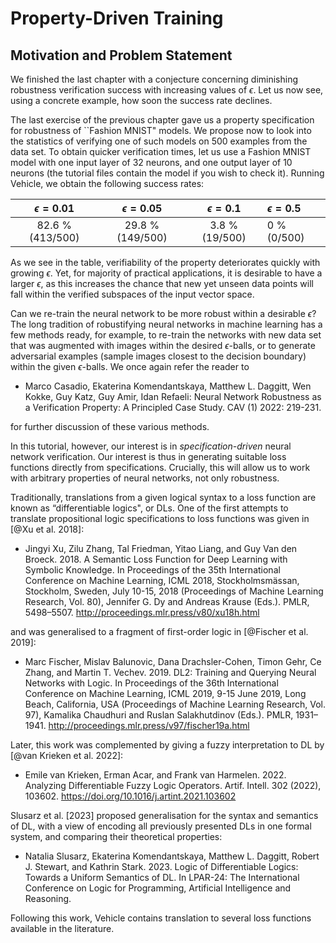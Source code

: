 # Property-Driven Training

## Motivation and Problem Statement

We finished the last chapter with a conjecture concerning
diminishing robustness verification success with increasing values of $\epsilon$.
Let us now see, using a concrete example, how soon the success rate declines.

The last exercise of the previous chapter gave us a property specification
for robustness of ``Fashion MNIST" models. We propose now to look into the statistics of verifying one of such models on 500 examples from the data set. To obtain quicker verification times, let us use a Fashion MNIST model with one input layer of $32$ neurons, and one output layer of $10$ neurons (the tutorial files contain the model if you wish to check it). Running Vehicle, we obtain the following success rates:

 $\epsilon = 0.01$ |    $\epsilon = 0.05$      |  $\epsilon = 0.1$   |   $\epsilon = 0.5$
:-----------------:|:-------------------------:|:-------------------:|:------------------
82.6 %   (413/500) | 29.8 % (149/500)          |  3.8 %  (19/500)    | 0 % (0/500)

As we see in the table, verifiability of the property deteriorates quickly with growing
$\epsilon$. Yet, for majority of practical applications, it is desirable to have a larger $\epsilon$,
as this increases the chance that new yet unseen data points will fall within the verified
subspaces of the input vector space.

Can we re-train the neural network to be more robust within a desirable $\epsilon$?
The long tradition of robustifying neural networks in machine learning has a few methods
ready, for example, to re-train the networks with new data set that was augmented with images within the
desired $\epsilon$-balls, or to generate adversarial examples (sample images closest to the decision boundary) within the given $\epsilon$-balls. We once again refer the reader to

* Marco Casadio, Ekaterina Komendantskaya, Matthew L. Daggitt, Wen Kokke, Guy Katz, Guy Amir, Idan Refaeli: Neural Network Robustness as a Verification Property: A Principled Case Study. CAV (1) 2022: 219-231.

for further discussion of these various methods.

In this tutorial, however, our interest is in _specification-driven_ neural network verification.
Our interest is thus in generating suitable loss functions directly from specifications. Crucially, this will allow us to work with arbitrary properties of neural networks, not only robustness.

Traditionally, translations from a given logical syntax to a loss function  are
 known as “differentiable logics", or DLs. One of the first attempts to translate propositional
logic specifications to loss functions was given in [@Xu et al. 2018]:

* Jingyi Xu, Zilu Zhang, Tal Friedman, Yitao Liang, and Guy Van den Broeck. 2018. A Semantic Loss Function for Deep Learning with Symbolic Knowledge. In Proceedings of the 35th International Conference on Machine Learning, ICML 2018, Stockholmsmässan, Stockholm, Sweden, July 10-15, 2018 (Proceedings of Machine Learning Research, Vol. 80), Jennifer G. Dy and Andreas Krause (Eds.). PMLR, 5498–5507. <http://proceedings.mlr.press/v80/xu18h.html>

 and was generalised to a fragment of first-order logic in [@Fischer et al. 2019]:

* Marc Fischer, Mislav Balunovic, Dana Drachsler-Cohen, Timon Gehr, Ce Zhang, and Martin T. Vechev. 2019. DL2: Training and Querying Neural Networks with Logic. In Proceedings of the 36th International Conference on Machine Learning, ICML 2019, 9-15 June 2019, Long Beach, California, USA (Proceedings of Machine Learning Research, Vol. 97), Kamalika Chaudhuri and Ruslan Salakhutdinov (Eds.). PMLR, 1931–1941. <http://proceedings.mlr.press/v97/fischer19a.html>

 Later, this work was complemented by giving a fuzzy interpretation to DL by [@van Krieken et al. 2022]:

* Emile van Krieken, Erman Acar, and Frank van Harmelen. 2022. Analyzing Differentiable Fuzzy Logic Operators. Artif. Intell. 302 (2022), 103602. <https://doi.org/10.1016/j.artint.2021.103602>

 Slusarz et al. [2023] proposed generalisation for the
syntax and semantics of DL, with a view of encoding all previously presented DLs in one formal
system, and comparing their theoretical properties:

* Natalia Slusarz, Ekaterina Komendantskaya, Matthew L. Daggitt, Robert J. Stewart, and Kathrin Stark. 2023. Logic of Differentiable Logics: Towards a Uniform Semantics of DL. In LPAR-24: The International Conference on Logic for Programming, Artificial Intelligence and Reasoning.

Following this work, Vehicle contains translation to several loss functions available in the literature.
